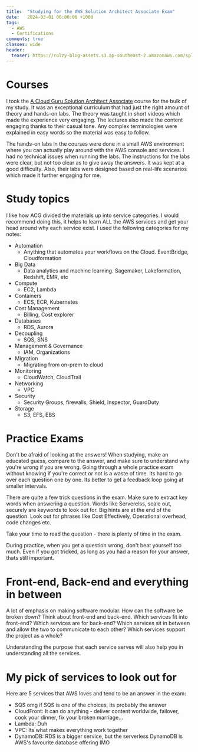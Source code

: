 ```yaml
---
title:  "Studying for the AWS Solution Architect Associate Exam"
date:   2024-03-01 00:00:00 +1000
tags: 
  - AWS
  - Certifications
comments: true
classes: wide
header: 
  teaser: https://rolzy-blog-assets.s3.ap-southeast-2.amazonaws.com/splash-images/linux_alias-1280.png
---
```

# Courses
I took the [A Cloud Guru Solution Architect Associate](https://learn.acloud.guru/course/certified-solutions-architect-associate/dashboard) course for the bulk of my study. It was an exceptional curriculum that had just the right amount of theory and hands-on labs. The theory was taught in short videos which made the experience very engaging. The lectures also made the content engaging thanks to their casual tone. Any complex terminologies were explained in easy words so the material was easy to follow. 

The hands-on labs in the courses were done in a small AWS environment where you can actually play around with the AWS console and services. I had no technical issues when running the labs. The instructions for the labs were clear, but not too clear as to give away the answers. It was kept at a good difficulty. Also, their labs were designed based on real-life scenarios which made it further engaging for me.

# Study topics
I like how ACG divided the materials up into service categories. I would recommend doing this, it helps to learn ALL the AWS services and get your head around why each service exist. 
I used the following categories for my notes:
- Automation
    - Anything that automates your workflows on the Cloud. EventBridge, Cloudformation
- Big Data
    - Data analytics and machine learning. Sagemaker, Lakeformation, Redshift, EMR, etc
- Compute
    - EC2, Lambda
- Containers
    - ECS, ECR, Kubernetes
- Cost Management
    - Billing, Cost explorer
- Databases
    - RDS, Aurora
- Decoupling
    - SQS, SNS
- Management & Governance
    - IAM, Organizations 
- Migration
    - Migrating from on-prem to cloud
- Monitoring
    - CloudWatch, CloudTrail
- Networking
    - VPC
- Security
    - Security Groups, firewalls, Shield, Inspector, GuardDuty
- Storage
    - S3, EFS, EBS

# Practice Exams
Don't be afraid of looking at the answers! When studying, make an educated guess, compare to the answer, and make sure to understand why you're wrong if you are wrong. Going through a whole practice exam without knowing if you're correct or not is a waste of time. Its hard to go over each question one by one. Its better to get a feedback loop going at smaller intervals. 

There are quite a few trick questions in the exam. Make sure to extract key words when answering a question. Words like Serverelss, scale out, securely are keywords to look out for. Big hints are at the end of the question. Look out for phrases like Cost Effectively, Operational overhead, code changes etc. 

Take your time to read the question - there is plenty of time in the exam. 

During practice, when you get a question wrong, don't beat yourself too much. Even if you got tricked, as long as you had a reason for your answer, thats still important. 

# Front-end, Back-end and everything in between
A lot of emphasis on making software modular. How can the software be broken down? Think about front-end and back-end. Which services fit into front-end? Which services are for back-end? Which services sit in between and allow the two to communicate to each other? Which services support the project as a whole?

Understanding the purpose that each service serves will also help you in understanding all the services. 

# My pick of services to look out for
Here are 5 services that AWS loves and tend to be an answer in the exam:
- SQS omg if SQS is one of the choices, its probably the answer
- CloudFront: It can do anything - deliver content worldwide, failover, cook your dinner, fix your broken marriage...
- Lambda: Duh
- VPC: Its what makes everything work together
- DynamoDB: RDS is a bigger service, but the serverless DynamoDB is AWS's favourite database offering IMO


<!-- 
- Introduction
    - I recently took the Associate Solution Architect exam
    - Share my tips and tricks from my study
- Study courses
    - The A Cloud Guru course
    - Good course! Up to date
    - Video for each service (popular services have their own segment)
        - Easy to segregate study 
    - Each instructor have their own style, makes it more interesting
- Study topics
    - Divide to service categories
    - Automation, Big Data, Compute, Cost Management, Databases, Decoupling, Management & Governance, Migration, Monitoring, Networking, Security, Storage 
    - Divide and conqurer
- Practice exams
    - Looking at each question, make an educated guess, check against answer
        - If you're wrong, study and understand why you're wrong
    - Some questions are gotchas
        - Extract key words
            - Serverless, scale out seamlessly, securely...
            - Especially the last few words
            - Cost effectively, operational overhead, code changes, 
        - Take your time to read the question. Plenty of time in exam
        - Don't beat yourself too much
- The frontend-backend construct
    - A lot of emphasis on frontend, backend and segmentation
    - Microservices and using queues
    - The networking to put it all together
- Services to look out for
    - SQS
    - CloudFront
    - Lambda
    - VPC
    - DynamoDB
-->
